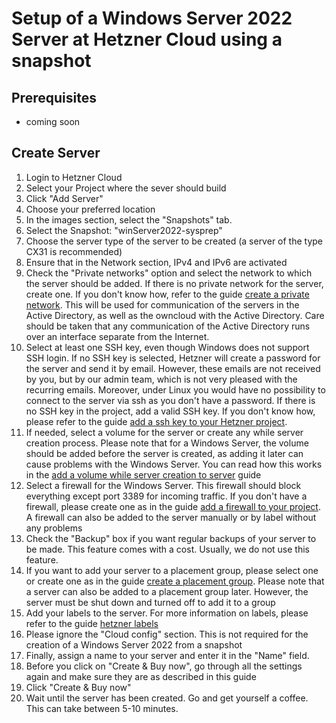 # Setup of a Windows Server 2022 Server at Hetzner Cloud using a snapshot

## Prerequisites
* coming soon

## Create Server
1. Login to Hetzner Cloud
2. Select your Project where the sever should build
3. Click "Add Server"
4. Choose your preferred location
5. In the images section, select the "Snapshots" tab.
6. Select the Snapshot: "winServer2022-sysprep"
7. Choose the server type of the server to be created (a server of the type CX31 is recommended)
8. Ensure that in the Network section, IPv4 and IPv6 are activated
9. Check the "Private networks" option and select the network to which the server should be added. If there is no private network for the server, create one. If you don't know how, refer to the guide [create a private network]. This will be used for communication of the servers in the Active Directory, as well as the owncloud with the Active Directory. Care should be taken that any communication of the Active Directory runs over an interface separate from the Internet.
10. Select at least one SSH key, even though Windows does not support SSH login. If no SSH key is selected, Hetzner will create a password for the server and send it by email. However, these emails are not received by you, but by our admin team, which is not very pleased with the recurring emails. Moreover, under Linux you would have no possibility to connect to the server via ssh as you don't have a password. If there is no SSH key in the project, add a valid SSH key. If you don't know how, please refer to the guide [add a ssh key to your Hetzner project].
11. If needed, select a volume for the server or create any while server creation process. Please note that for a Windows Server, the volume should be added before the server is created, as adding it later can cause problems with the Windows Server. You can read how this works in the [add a volume while server creation to server] guide
12. Select a firewall for the Windows Server. This firewall should block everything except port 3389 for incoming traffic. If you don't have a firewall, please create one as in the guide [add a firewall to your project]. A firewall can also be added to the server manually or by label without any problems
13. Check the "Backup" box if you want regular backups of your server to be made. This feature comes with a cost. Usually, we do not use this feature.
14. If you want to add your server to a placement group, please select one or create one as in the guide [create a placement group]. Please note that a server can also be added to a placement group later. However, the server must be shut down and turned off to add it to a group
15. Add your labels to the server. For more information on labels, please refer to the guide [hetzner labels]
16. Please ignore the "Cloud config" section. This is not required for the creation of a Windows Server 2022 from a snapshot
17. Finally, assign a name to your server and enter it in the "Name" field.
18. Before you click on "Create & Buy now", go through all the settings again and make sure they are as described in this guide
19. Click "Create & Buy now"
20. Wait until the server has been created. Go and get yourself a coffee. This can take between 5-10 minutes.

[create a private network]: https://github.com/GeraldLeikam/tutorials/blob/master/guides/hetzner/create_a_private_network.md
[add a ssh key to your Hetzner project]: https://github.com/GeraldLeikam/tutorials/blob/master/guides/hetzner/add_ssh_key_to_project.md
[add a volume while server creation to server]: https://github.com/GeraldLeikam/tutorials/blob/master/guides/hetzner/add_a_volume_while_server_creation_to_server.md
[add a firewall to your project]: https://github.com/GeraldLeikam/tutorials/blob/master/guides/hetzner/add_a_firewall_to_project.md
[create a placement group]: https://github.com/GeraldLeikam/tutorials/blob/master/guides/hetzner/add_a_placement_group_to_project.md
[hetzner labels]: https://github.com/GeraldLeikam/tutorials/blob/master/guides/hetzner/labels_and_how_to_use_it.md